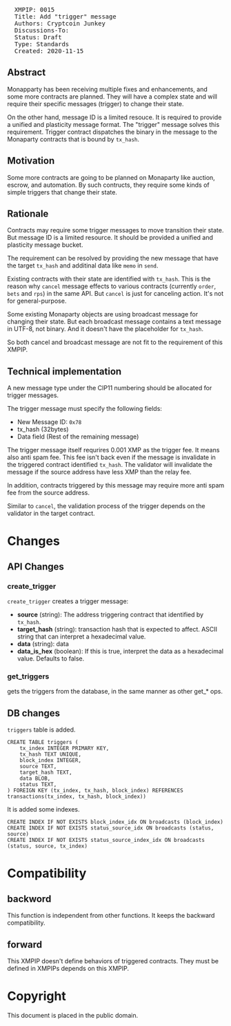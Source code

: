 <pre>
  XMPIP: 0015
  Title: Add "trigger" message
  Authors: Cryptcoin Junkey
  Discussions-To: 
  Status: Draft
  Type: Standards
  Created: 2020-11-15
</pre>

## Abstract ##

Monapparty has been receiving multiple fixes and enhancements,
and some more contracts are planned.
They will have a complex state and will require their specific messages (trigger) to change their state.

On the other hand, message ID is a limited resouce.
It is required to provide a unified and plasticity message format.
The "trigger" message solves this requirement.
Trigger contract dispatches the binary in the message to the Monaparty contracts that is bound by `tx_hash`.

## Motivation ##

Some more contracts are going to be planned on Monaparty like auction, escrow, and automation.
By such contructs, they require some kinds of simple triggers that change their state.

## Rationale ##

Contracts may require some trigger messages to move transition their state.
But message ID is a limited resource.
It should be provided a unified and plasticity message bucket.

The requirement can be resolved by providing the new message that have the target `tx_hash` and additinal data like `memo` in `send`.

Existing contracts with their state are identified with `tx_hash`.
This is the reason why `cancel` message effects to various contracts (currently `order`, `bets` and `rps`) in the same API.
But `cancel` is just for canceling action. It's not for general-purpose.

Some existing Monaparty objects are using broadcast message for changing their state.
But each broadcast message contains a text message in UTF-8, not binary. And it doesn't have the placeholder for `tx_hash`.

So both cancel and broadcast message are not fit to the requirement of this XMPIP.

## Technical implementation ##

A new message type under the CIP11 numbering should be allocated for trigger messages.

The trigger message must specify the following fields:

  * New Message ID: ````0x78````
  * tx_hash (32bytes)
  * Data field (Rest of the remaining message)

The trigger message itself requrires 0.001 XMP as the trigger fee. It means also anti spam fee.
This fee isn't back even if the message is invalidate in the triggered contract identified `tx_hash`. 
The validator will invalidate the message if the source address have less XMP than the relay fee.

In addition, contracts triggered by this message may require more anti spam fee from the source address.

Similar to `cancel`, the validation process of the trigger depends on the validator in the target contract.

# Changes

## API Changes

### create_trigger

`create_trigger` creates a trigger message:

 * **source** (string): The address triggering contract that identified by `tx_hash`.
 * **target_hash** (string): transaction hash that is expected to affect. ASCII string that can interpret a hexadecimal value.
 * **data** (string): data
 * **data_is_hex** (boolean): If this is true, interpret the data as a hexadecimal value. Defaults to false.

### get_triggers

gets the triggers from the database, in the same manner as other get_* ops.

## DB changes

`triggers` table is added.

```
CREATE TABLE triggers (
    tx_index INTEGER PRIMARY KEY,
    tx_hash TEXT UNIQUE,
    block_index INTEGER,
    source TEXT,
    target_hash TEXT,
    data BLOB,
    status TEXT,
) FOREIGN KEY (tx_index, tx_hash, block_index) REFERENCES transactions(tx_index, tx_hash, block_index))

```

It is added some indexes.

```
CREATE INDEX IF NOT EXISTS block_index_idx ON broadcasts (block_index)
CREATE INDEX IF NOT EXISTS status_source_idx ON broadcasts (status, source)
CREATE INDEX IF NOT EXISTS status_source_index_idx ON broadcasts (status, source, tx_index)
```

# Compatibility

## backword

This function is independent from other functions. It keeps the backward compatibility.

## forward

This XMPIP doesn't define behaviors of triggered contracts.
They must be defined in XMPIPs depends on this XMPIP.

# Copyright

This document is placed in the public domain.
